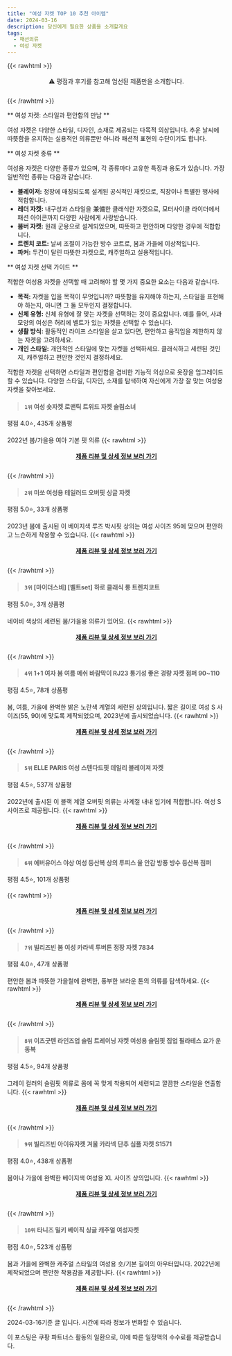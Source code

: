 ```yaml
---
title: "여성 자켓 TOP 10 추천 아이템"
date: 2024-03-16
description: 당신에게 필요한 상품을 소개할게요
tags:
  - 패션의류
  - 여성 자켓
---
```

{{< rawhtml >}}<div class="toc" style="text-align: center; height: 50px; line-height: 2;">  <p>⚠️ 평점과 후기를 참고해 엄선된 제품만을 소개합니다.<br></p></div> {{< /rawhtml >}}

** 여성 자켓: 스타일과 편안함의 만남 **

여성 자켓은 다양한 스타일, 디자인, 소재로 제공되는 다목적 의상입니다. 추운 날씨에 따뜻함을 유지하는 실용적인 의류뿐만 아니라 패션적 표현의 수단이기도 합니다.

** 여성 자켓 종류 **

여성용 자켓은 다양한 종류가 있으며, 각 종류마다 고유한 특징과 용도가 있습니다. 가장 일반적인 종류는 다음과 같습니다.

* **블레이저:** 정장에 매칭되도록 설계된 공식적인 재킷으로, 직장이나 특별한 행사에 적합합니다.
* **레더 자켓:** 내구성과 스타일을 兼備한 클래식한 자켓으로, 모터사이클 라이더에서 패션 아이콘까지 다양한 사람에게 사랑받습니다.
* **봄버 자켓:** 원래 군용으로 설계되었으며, 따뜻하고 편안하며 다양한 경우에 적합합니다.
* **트렌치 코트:** 날씨 조절이 가능한 방수 코트로, 봄과 가을에 이상적입니다.
* **파커:** 두건이 달린 따뜻한 자켓으로, 캐주얼하고 실용적입니다.

** 여성 자켓 선택 가이드 **

적합한 여성용 자켓을 선택할 때 고려해야 할 몇 가지 중요한 요소는 다음과 같습니다.

* **목적:** 자켓을 입을 목적이 무엇입니까? 따뜻함을 유지해야 하는지, 스타일을 표현해야 하는지, 아니면 그 둘 모두인지 결정합니다.
* **신체 유형:** 신체 유형에 잘 맞는 자켓을 선택하는 것이 중요합니다. 예를 들어, 사과 모양의 여성은 허리에 벨트가 있는 자켓을 선택할 수 있습니다.
* **생활 방식:** 활동적인 라이프 스타일을 살고 있다면, 편안하고 움직임을 제한하지 않는 자켓을 고려하세요.
* **개인 스타일:** 개인적인 스타일에 맞는 자켓을 선택하세요. 클래식하고 세련된 것인지, 캐주얼하고 편안한 것인지 결정하세요.

적합한 자켓을 선택하면 스타일과 편안함을 겸비한 기능적 의상으로 옷장을 업그레이드할 수 있습니다. 다양한 스타일, 디자인, 소재를 탐색하여 자신에게 가장 잘 맞는 여성용 자켓을 찾아보세요.


>#### `1위` 여성 숏자켓 로맨틱 트위드 자켓 슬림소녀
평점 4.0⭐, 435개 상품평

2022년 봄/가을용 여아 기본 핏 의류
{{< rawhtml >}}<div class="toc" style="text-align: center; height: 50px; line-height: 2;"><p><b><a href="https://link.coupang.com/re/AFFSDP?lptag=AF5033054&pageKey=6645162556&itemId=15206352751&vendorItemId=86705251591&traceid=V0-153-baee09188c704160&requestid=20240316161511481171686537&token=31850C%7CMIXED">제품 리뷰 및 상세 정보 보러 가기</a></b><br></p> </div>{{< /rawhtml >}}

>#### `2위` 미쏘 여성용 테일러드 오버핏 싱글 자켓
평점 5.0⭐, 33개 상품평

2023년 봄에 출시된 이 베이지색 루즈 박시핏 상의는 여성 사이즈 95에 맞으며 편안하고 느슨하게 착용할 수 있습니다.
{{< rawhtml >}}<div class="toc" style="text-align: center; height: 50px; line-height: 2;"><p><b><a href="https://link.coupang.com/re/AFFSDP?lptag=AF5033054&pageKey=7074725677&itemId=17580753312&vendorItemId=84747358548&traceid=V0-153-c7c8224dae2a650b&requestid=20240316161511481171686537&token=31850C%7CMIXED">제품 리뷰 및 상세 정보 보러 가기</a></b><br></p> </div>{{< /rawhtml >}}

>#### `3위` [마이더스비] [벨트set] 하로 클래식 롱 트렌치코트
평점 5.0⭐, 3개 상품평

네이비 색상의 세련된 봄/가을용 의류가 있어요.
{{< rawhtml >}}<div class="toc" style="text-align: center; height: 50px; line-height: 2;"><p><b><a href="https://link.coupang.com/re/AFFSDP?lptag=AF5033054&pageKey=7508072386&itemId=7525178572&vendorItemId=87826241976&traceid=V0-153-d32c7f4dbc098f62&clickBeacon=ZJaqGHunUlN_P79cZIoI7vBgMLXfRofeqvHM8YoquRzN23_oRtCA7JZErWR0r1E2XQr88zmHYfupSPGPDkot4ZQ0ZIElnwKM58y4r2ICeo-taWkr5MpzXFt-xGjHtOF9S_iiysLgC_HVQLvuWKYoxL5MJVaguw_E99cnoUat7MnvtSFut0T9Br9OorA2xpMbfgG6gtIZ_EAVemOxiYQfTB62M5VuEM_ob9Gibr8jhgKATJr05AEJLzw2e8AaeEG6tfGrMU3Q21rMvdWx_YCof8xzALEMD3YxDE9dJYrm0oCTKhZsQp-8CZf4sc_Y5YGfEKswaNq1l_nuIWYeG8BhzRNRYIht-1zPO5IBS_I-2nZaWwHwOVHnSPLSdyM8iMgZDX4I6IKuCkL-q_d8m2e9lrhlOiaa7Hu35PRMgucAzM1U_7BT633DU8Dci_20XYlxN8CoM5LfNI8j0IOnH2id__sp5jTqen0L-HA8AwLreQEyLQ0v5cWEgsHTE-5fYMO7rwD6p7q-5iP4uAb1YGY3KORHJETNogHZis4vz-BooGJUqSNFfrq9IIS1Iac4CgPG5VMAyEHISqctOdZk2zhEvhoZXLvocEmg2upPKOZD4-zK-4ENc8KvyHpURhh4ixg8XXgULu37fYjiqqGVKHeDINttF5OGhLOHBN73iMrtrX7tnheKc6EQwogcdT5D10BmTZbW5P3I_7xR0u-R8ODhNRws_HkowOEtUKmSR_O7PTkwA2Nbr75TC_XclWkurshIt0IJi4DLNfn9wyH9oTjFxyBdmzC3h5m12bfjBADL-vwHjQNYMm_TebYzm3ua8j8aYxbdGvPlRp2RXp9Y-NJA9byQ8dgJQPjShxMcIMWzeSUx1v-KZDTCtOloeZc6caTFbI9u29nRQJpZRtvQkGh-kIMysTJL2skuBdAjmLEXoOStRXiH1Q%3D%3D&requestid=20240316161511481171686537&token=31850C%7CMIXED">제품 리뷰 및 상세 정보 보러 가기</a></b><br></p> </div>{{< /rawhtml >}}

>#### `4위` 1+1 여자 봄 여름 메쉬 바람막이 RJ23 통기성 좋은 경량 자켓 점퍼 90~110
평점 4.5⭐, 78개 상품평

봄, 여름, 가을에 완벽한 밝은 노란색 계열의 세련된 상의입니다. 짧은 길이로 여성 S 사이즈(55, 90)에 맞도록 제작되었으며, 2023년에 출시되었습니다.
{{< rawhtml >}}<div class="toc" style="text-align: center; height: 50px; line-height: 2;"><p><b><a href="https://link.coupang.com/re/AFFSDP?lptag=AF5033054&pageKey=196972901&itemId=18726660271&vendorItemId=85859336491&traceid=V0-153-0a8319a262e15f60&clickBeacon=umjHSWs55nn-QnauujdHODKmmO6_N6n2cJUcZ6573ROtxSiH9O16AL-tAuHU7eZtOHruoENV4l89sBz17WE4FV3hRX-5CdZnrJ8EcQVljRuy4Z2cad6K0jMUjB-d2h4j-n5zUBlbM39Zo7VPg3nRurqgFMaoXjAxxCyBL56grxioug754kiCF4l8kk1v-Vei8NRZjk1gcQVGWN8VVJUOGtp8f1GPHq9e6giHPnE_2L0YcRPO6aJsoIE3J9w_FV9JpO6FV0XR6tEePgC3_0u_X2ZRe7Y_lgHlVhmA6NQy-07ASqlbTRAj832hRVHGBpnuYUkLSg6KIHwWWWR32eifumt8rHsxvF0HlntBhiEY1ggOhJLNEps0OprOeO82QqgLUS_7UfJGJSNamvPz1D0yhAm_cyko5OLnxAekl55wVEDoHEL_SBm7ZZlucTmaLRm3hn904zCwgTZaad_RCIc9iJZzPXywaxA3nikacEk_vFdYulkqq4FYENhVLx5semEyhWFnSXVA6AECvDGLhFHwvK3TPkruxqs62WsxApSniiUpxaG2_7ixnYp1DH5QSKTSTr0sMksXFToVX4H-oajDKoXdEm_6K1XJ5tTGB1ZzHNECpKzwe3gD6qk0pGKdZaOHaUel56UCpsS3DeOuTmdnGdxTNumlB28Fjg1DofjBw4f2X-ksSvSkbnrenGwRWT7tML0nOUYy5hdyoOIe0jj8g9-HnlqCsKhDgkzujIf1LavgiTyDWrsPHVdwNbpP89cj200P2jfqCP4_PVpuBvnCjHEvtZonZb2_exD51zaR2gGDGC9gj3e7JjP9lRL77uPOttJdyHxZ_2-Tlr9hymti5KGsqqzbwp3ERrYS4CBJkLud9p7eIJWnpMIk-ZMKNkIgEoZgKpIBuC3ECJW_RwDQBFyPNIgMUQNV2oNAXlTtqT1q_Xsf&requestid=20240316161511481171686537&token=31850C%7CMIXED">제품 리뷰 및 상세 정보 보러 가기</a></b><br></p> </div>{{< /rawhtml >}}

>#### `5위` ELLE PARIS 여성 스텐다드핏 데일리 블레이져 자켓
평점 4.5⭐, 537개 상품평

2022년에 출시된 이 블랙 계열 오버핏 의류는 사계절 내내 입기에 적합합니다. 여성 S 사이즈로 제공됩니다.
{{< rawhtml >}}<div class="toc" style="text-align: center; height: 50px; line-height: 2;"><p><b><a href="https://link.coupang.com/re/AFFSDP?lptag=AF5033054&pageKey=6673869082&itemId=15364397460&vendorItemId=82584580477&traceid=V0-153-0b847ebef928d745&requestid=20240316161511481171686537&token=31850C%7CMIXED">제품 리뷰 및 상세 정보 보러 가기</a></b><br></p> </div>{{< /rawhtml >}}

>#### `6위` 에버유어스 야상 여성 등산복 상의 투피스 울 안감 방풍 방수 등산복 점퍼
평점 4.5⭐, 101개 상품평


{{< rawhtml >}}<div class="toc" style="text-align: center; height: 50px; line-height: 2;"><p><b><a href="https://link.coupang.com/re/AFFSDP?lptag=AF5033054&pageKey=6934252646&itemId=16790755198&vendorItemId=84084408184&traceid=V0-153-5d10de90a2b384de&clickBeacon=e8ZwRji1d6Pt-P4Pe6KU-L6mI52Qgu5v1hted7X7STXbNqasuCkVdkuzlgASDgrQg7lQVz9j7-fNMkCxh8--btkA-oEu9gFgqJMSBtc_d4Kr5fvknkqHIBKF47cYvkvlonKTFP05Y8ZgTcUvXZgEXYrspbGBXzRE4G9QoFyHUgj9erLg9ZjPnfanwOtlwj1UYrOwOEjbNY5FBavKYYZ3TQbzbAxyrc7IMUVAQbqK3PIUBKDvbkcl6KbomMyMT_w8RgKIv5-v2joOWkvZbZHkWPljN95nF4hEG_o3wn4df25AvOBas5RZYqDq76l1CvidE6945eyCpNb65_zybFyh8wPNbMleJUTCUKGkoLApVd5Q2HyNptS1cSvkA4U1-7vzLsqvlVYFCO5ByksjBTOSIhTLhBWooiUnuZFsV_ikYOeUTZw6sOxVxC3cb5SzuLNTJ3ZE-8ut9-Ttsv6Z8RYWdDa3uOIxcMpzwlb34vOmlhEDe-OLXwFlPeRFS98gbJp-p1rcCdfg-kEuAS3UAOW3X0S8IbUlLMKQyZJFBVAFNoJ7csu1YHP5t7lHk73_HzVLxB_NAHcyK2G3WogE5MSscfB3CpHjoeRITYawI1dtZB0XmsBcgDcGthzGrVqjC09GpHkIM7Lx4ZQn6x2lktM4OInQZ7dkgeh_1Z4rKOX76eitOHyyHuhOp15VXluJyO3YGOwp2B9-mpxdWqCbCnEhGHk-czCdm9AzqZMgrhxU2x0SadWsZaw_xiB4IpmHUedBc6pFu84iW4fHGkVLyqyQ4Z0mJe3Lpr9JHeA2i-RslPYim0-n8JeQiXcdP5JxLaOBPYE1rFl0T0U2zwJTd95X1Xn-PFJMKBS0Nx3XB9UGT3RgVsB3Ay8ynIo12hBhGrMCXFbMDPoAQ_zmbO6sdIWTvIh4537atNPgQGAU7NTzBnKmuMhkX9wM&requestid=20240316161511481171686537&token=31850C%7CMIXED">제품 리뷰 및 상세 정보 보러 가기</a></b><br></p> </div>{{< /rawhtml >}}

>#### `7위` 빌리즈빈 봄 여성 카라넥 투버튼 정장 자켓 7834
평점 4.0⭐, 47개 상품평

편안한 봄과 따뜻한 가을철에 완벽한, 풍부한 브라운 톤의 의류를 탐색하세요.
{{< rawhtml >}}<div class="toc" style="text-align: center; height: 50px; line-height: 2;"><p><b><a href="https://link.coupang.com/re/AFFSDP?lptag=AF5033054&pageKey=7145689967&itemId=17953759868&vendorItemId=85111225548&traceid=V0-153-2a36454c945bad75&requestid=20240316161511481171686537&token=31850C%7CMIXED">제품 리뷰 및 상세 정보 보러 가기</a></b><br></p> </div>{{< /rawhtml >}}

>#### `8위` 이츠굿텐 라인즈업 슬림 트레이닝 자켓 여성용 슬림핏 집업 필라테스 요가 운동복
평점 4.5⭐, 94개 상품평

그레이 컬러의 슬림핏 의류로 몸에 꼭 맞게 착용되어 세련되고 깔끔한 스타일을 연출합니다.
{{< rawhtml >}}<div class="toc" style="text-align: center; height: 50px; line-height: 2;"><p><b><a href="https://link.coupang.com/re/AFFSDP?lptag=AF5033054&pageKey=7405868043&itemId=19177937878&vendorItemId=86295887643&traceid=V0-153-f84f704682e73a51&clickBeacon=Rkkg78-B_sjC-upcRjRottJl_iH6-eAtt8Dj4LRzc8y4wOBFM2SeNXSWEH_RdW21su1JwzgsOOp73cehhGVI_awIdm5oby26uo7lRcUZbqDkQ2ZzODKGxUTPnJlracfcqOsIXc8Cjqh_f6hbaStPyalbH7JVY32I-1749-GpSMNKxviT6H0ligo4KU0IbQR9NCgU8hOaycZvSoLncHTPOTCPDb6VJ0f29DosieRbUbyJN2nmlSVCnBKqYeWKXBJN03-Mgndhu3GNu9GpLxyEkxNoKepYaYO6O0zJc1zulXPiWMUozoYwnl4Z-RrZInztVl0Id5uQyKMvuzFAaJ8LrZbefFVoTlcbjT3jmsUr4WYwgXtcxhJdmcWfobXmbOaECJgt4J_Y_QaBfiQ9GlQuBOEy6zfNuOvYFWWXQMpqixneeCc24KRP9fgDpyOwqqS5w_xY__OC3VKtJ0BWGrccj-aKvyN-6k-1MwYhrP3UHIvM5-ZmtpgC4GMnsJ7Xw5OhFM2r8nKvoFbxeeQvxSkONhCStVG0My2clFjU4q01CiYaNRgQdoMANHUOXBPNv3DOl7ti8_Lq5Uj1PEV5g-dyTrOdOjDnXSv_s_am1H1Ga4Kycd_Y89vVJ3MsxVaYAmDXCmDUfl2_ljW8JCCSrSkvzTkGkG1Fgepr7y0yPeoyYQ1jVsQ2n6EfE9PxEKN7zy6okRKfxydp-r6jxpaWQm7oVCROAmjViEVs-X6CXEllu7Y7glNYf17f0Z0cR-B6cy-Aj6xI1iiJFyhJvoCEkhX2L4Vdxed0Y1WWoE4Wm75vtoepBiIewYzlnuzl19q040w6zff7vLNoVbT_T9ISSuFdwTxGjL8QN3vuasgeb_mlnJ39IOfF5l3_2N6IYDjciVoh4vHKD83DCxOlVUk-oCwyHxy10mWhmoLRjZQ1yMf2hACkowCr-A%3D%3D&requestid=20240316161511481171686537&token=31850C%7CMIXED">제품 리뷰 및 상세 정보 보러 가기</a></b><br></p> </div>{{< /rawhtml >}}

>#### `9위` 빌리즈빈 아이유자켓 겨울 카라넥 단추 심플 자켓 S1571
평점 4.0⭐, 438개 상품평

봄이나 가을에 완벽한 베이지색 여성용 XL 사이즈 상의입니다.
{{< rawhtml >}}<div class="toc" style="text-align: center; height: 50px; line-height: 2;"><p><b><a href="https://link.coupang.com/re/AFFSDP?lptag=AF5033054&pageKey=6340694578&itemId=13300553919&vendorItemId=84881289150&traceid=V0-153-cdaea2bbbdcc0ef0&requestid=20240316161511481171686537&token=31850C%7CMIXED">제품 리뷰 및 상세 정보 보러 가기</a></b><br></p> </div>{{< /rawhtml >}}

>#### `10위` 타니즈 밀키 베이직 싱글 캐주얼 여성자켓
평점 4.0⭐, 523개 상품평

봄과 가을에 완벽한 캐주얼 스타일의 여성용 숏/기본 길이의 아우터입니다. 2022년에 제작되었으며 편안한 착용감을 제공합니다.
{{< rawhtml >}}<div class="toc" style="text-align: center; height: 50px; line-height: 2;"><p><b><a href="https://link.coupang.com/re/AFFSDP?lptag=AF5033054&pageKey=6426755511&itemId=13851815768&vendorItemId=81101990209&traceid=V0-153-31e71529c28a1062&requestid=20240316161511481171686537&token=31850C%7CMIXED">제품 리뷰 및 상세 정보 보러 가기</a></b><br></p> </div>{{< /rawhtml >}}


2024-03-16기준 글 입니다.
시간에 따라 정보가 변화할 수 있습니다.

이 포스팅은 쿠팡 파트너스 활동의 일환으로, 이에 따른 일정액의 수수료를 제공받습니다.